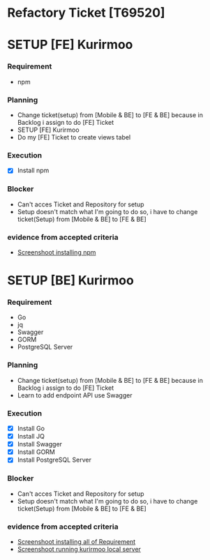 # Refactory Ticket [T69520]
# SETUP [FE] Kurirmoo 

### Requirement

- npm

### Planning

- Change ticket(setup) from [Mobile & BE] to [FE & BE] because in Backlog i assign to do [FE] Ticket
- SETUP [FE] Kurirmoo
- Do my [FE] Ticket to create views tabel 

### Execution

- [x] Install npm

### Blocker

- Can't acces Ticket and Repository for setup 
- Setup doesn't match what I'm going to do so, i have to change ticket(Setup) from [Mobile & BE] to [FE & BE]

### evidence from accepted criteria

- [Screenshoot installing npm](https://drive.google.com/file/d/10u_Nd7O-xenqZL-r-1lOdj8644f2OOMF/view?usp=share_link)

# SETUP [BE] Kurirmoo

### Requirement

- Go
- jq
- Swagger
- GORM
- PostgreSQL Server

### Planning

- Change ticket(setup) from [Mobile & BE] to [FE & BE] because in Backlog i assign to do [FE] Ticket
- Learn to add endpoint API use Swagger

### Execution

- [x] Install Go
- [x] Install JQ
- [x] Install Swagger
- [x] Install GORM
- [x] Install PostgreSQL Server

### Blocker

- Can't acces Ticket and Repository for setup 
- Setup doesn't match what I'm going to do so, i have to change ticket(Setup) from [Mobile & BE] to [FE & BE]

### evidence from accepted criteria

- [Screenshoot installing all of Requirement](https://drive.google.com/file/d/1UyILQ6ys4lHOoQ6iVgdFvk3dACGOegQ4/view?usp=share_link)
- [Screenshoot running kurirmoo local server](https://drive.google.com/file/d/1cfAbuMaVowxocmjjqr1O9kPkWKCu0RWS/view?usp=share_link)
